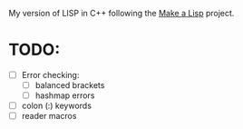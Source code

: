 My version of LISP in C++ following the [Make a Lisp](https://github.com/kanaka/mal) project.

# TODO:
- [ ] Error checking:
  - [ ] balanced brackets
  - [ ] hashmap errors
- [ ] colon (:) keywords
- [ ] reader macros
